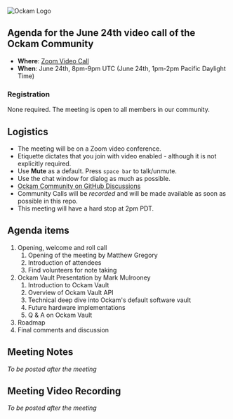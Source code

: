 ![Ockam Logo](../assets/logo.svg)

## Agenda for the June 24th video call of the Ockam Community

- **Where**: [Zoom Video Call](https://ockam.zoom.us/j/93012459605?pwd=VG1YU0NUWExtd25OL0dma283cUZ0Zz09)
- **When**: June 24th, 8pm-9pm UTC (June 24th, 1pm-2pm Pacific Daylight Time)

### Registration

None required. The meeting is open to all members in our community.

## Logistics

* The meeting will be on a Zoom video conference.
* Etiquette dictates that you join with video enabled - although it is not explicitly required.
* Use **Mute** as a default. Press `space bar` to talk/unmute.
* Use the chat window for dialog as much as possible.
* [Ockam Community on GitHub Discussions](https://github.com/ockam-network/ockam/discussions)
* Community Calls will be *recorded* and will be made available as soon as possible in this repo.
* This meeting will have a hard stop at 2pm PDT.

## Agenda items

1. Opening, welcome and roll call
    1. Opening of the meeting by Matthew Gregory
    1. Introduction of attendees
    1. Find volunteers for note taking
1. Ockam Vault Presentation by Mark Mulrooney
    1. Introduction to Ockam Vault
    1. Overview of Ockam Vault API
    1. Technical deep dive into Ockam's default software vault
    1. Future hardware implementations
    1. Q & A on Ockam Vault
1. Roadmap    
1. Final comments and discussion

## Meeting Notes

*To be posted after the meeting*

## Meeting Video Recording

*To be posted after the meeting*
